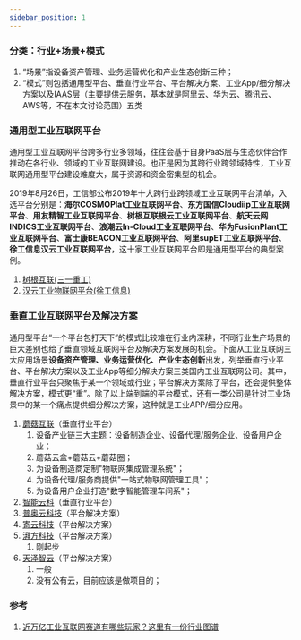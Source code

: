```yaml
---
sidebar_position: 1
---
```


### 分类：行业+场景+模式

1. “场景”指设备资产管理、业务运营优化和产业生态创新三种；
2. “模式”则包括通用型平台、垂直行业平台、平台解决方案、工业App/细分解决方案以及IAAS层（主要提供云服务，基本就是阿里云、华为云、腾讯云、AWS等，不在本文讨论范围）五类

### 通用型工业互联网平台

通用型工业互联网平台跨多行业多领域，往往会基于自身PaaS层与生态伙伴合作推动在各行业、领域的工业互联网建设。也正是因为其跨行业跨领域特性，工业互联网通用型平台建设难度大，属于资源和资金密集型的机会。

2019年8月26日，工信部公布2019年十大跨行业跨领域工业互联网平台清单，入选平台分别是：**海尔COSMOPlat工业互联网平台**、**东方国信Cloudiip工业互联网平台**、**用友精智工业互联网平台**、**树根互联根云工业互联网平台**、**航天云网INDICS工业互联网平台**、**浪潮云In-Cloud工业互联网平台**、**华为FusionPlant工业互联网平台**、**富士康BEACON工业互联网平台**、**阿里supET工业互联网平台**、**徐工信息汉云工业互联网平台**，这十家工业互联网平台即是通用型平台的典型案例。

1. [树根互联(三一重工)](http://www.rootcloud.com)
2. [汉云工业物联网平台(徐工信息)](http://www.hanplatform.com)


### 垂直工业互联网平台及解决方案

通用型平台“一个平台包打天下”的模式比较难在行业内深耕，不同行业生产场景的巨大差别也给了垂直领域互联网平台及解决方案发展的机会。下面从工业互联网三大应用场景**设备资产管理、业务运营优化、产业生态创新**出发，列举垂直行业平台、平台解决方案以及工业App等细分解决方案三类国内工业互联网公司。其中，垂直行业平台只聚焦于某一个领域或行业；平台解决方案除了平台，还会提供整体解决方案，模式更“重”。除了以上端到端的平台模式，还有一类公司是针对工业场景中的某一个痛点提供细分解决方案，这种就是工业APP/细分应用。 

1. [蘑菇互联](http://www.mogulinker.com/index.html)（垂直行业平台）
   1. 设备产业链三大主题：设备制造企业、设备代理/服务企业、设备用户企业；
   2. 蘑菇云盒+蘑菇云+蘑菇圈；
   3. 为设备制造商定制"物联网集成管理系统"；
   4. 为设备代理/服务商提供"一站式物联网管理工具"；
   5. 为设备用户企业打造"数字智能管理车间系"；
2. [智能云科](https://www.isesol.com)（垂直行业平台）
3. [普奥云科技](http://www.proudsmart.com)（平台解决方案）
4. [寄云科技](https://www.neucloud.cn)（平台解决方案）
5. [湃方科技](http://www.pi2star.com/indexs/1)（平台解决方案）
   1. 刚起步
6. [天泽智云](https://www.cyber-insight.com)（平台解决方案）
   1. 一般
   2. 没有公有云，目前应该是做项目的；

### 参考

1. [近万亿工业互联网赛道有哪些玩家？这里有一份行业图谱](https://mp.weixin.qq.com/s/0-jAmmJE4mVGnajb_QlFog)
